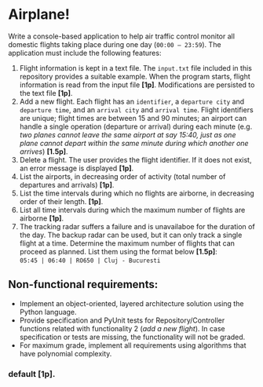 # Airplane!
Write a console-based application to help air traffic control monitor all domestic flights taking place during one day (`00:00 – 23:59`). The application must include the following features:
1.	Flight information is kept in a text file. The `input.txt` file included in this repository provides a suitable example. When the program starts, flight information is read from the input file **[1p]**. Modifications are persisted to the text file **[1p]**.
2.	Add a new flight. Each flight has an `identifier`, a `departure city` and ` departure time`, and an `arrival city` and `arrival time`. Flight identifiers are unique; flight times are between 15 and 90 minutes; an airport can handle a single operation (departure or arrival) during each minute (e.g. *two planes cannot leave the same airport at say 15:40, just as one plane cannot depart within the same minute during which another one arrives*) **[1.5p]**. 
3.	Delete a flight. The user provides the flight identifier. If it does not exist, an error message is displayed **[1p]**.
4.	List the airports, in decreasing order of activity (total number of departures and arrivals) **[1p]**.
5.	List the time intervals during which no flights are airborne, in decreasing order of their length. **[1p]**.
6.	List all time intervals during which the maximum number of flights are airborne **[1p]**.
7.	The tracking radar suffers a failure and is unavailaboe for the duration of the day. The backup radar can be used, but it can only track a single flight at a time. Determine the maximum number of flights that can proceed as planned. List them using the format below **[1.5p]**:\
`05:45 | 06:40 | RO650 | Cluj - Bucuresti`

## Non-functional requirements:
- Implement an object-oriented, layered architecture solution using the Python language. 
- Provide specification and PyUnit tests for Repository/Controller functions related with functionality 2 (*add a new flight*). In case specification or tests are missing, the functionality will not be graded.
- For maximum grade, implement all requirements using algorithms that have polynomial complexity.

### default [1p].
